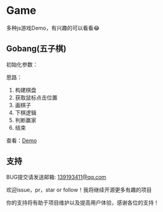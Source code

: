# Game
多种js游戏Demo，有兴趣的可以看看😂

## Gobang(五子棋)

初始化参数：</br>

思路：</br>
1. 构建棋盘
2. 获取鼠标点击位置
3. 画棋子
4. 下棋逻辑
5. 判断赢家
6. 结束

查看：<a href="https://penglin254.github.io/Game/demo/Gobang/index.html">Demo</a>

支持
---
BUG提交请发送邮箱: 139193411@qq.com

欢迎issue，pr，star or follow！我将继续开源更多有趣的项目

你的支持将有助于项目维护以及提高用户体验，感谢各位的支持！